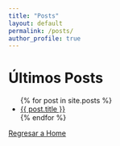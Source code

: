 ```yaml
---
title: "Posts"
layout: default
permalink: /posts/
author_profile: true
---
```


# Últimos Posts



<ul>
  {% for post in site.posts %}
    <li>
      <a href="{{ post.url }}">{{ post.title }}</a>
    </li>
  {% endfor %}
</ul>

[Regresar a Home](/)
